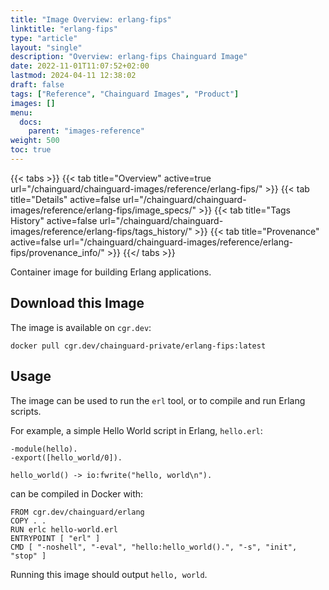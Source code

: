 ```yaml
---
title: "Image Overview: erlang-fips"
linktitle: "erlang-fips"
type: "article"
layout: "single"
description: "Overview: erlang-fips Chainguard Image"
date: 2022-11-01T11:07:52+02:00
lastmod: 2024-04-11 12:38:02
draft: false
tags: ["Reference", "Chainguard Images", "Product"]
images: []
menu: 
  docs: 
    parent: "images-reference"
weight: 500
toc: true
---
```


{{< tabs >}}
{{< tab title="Overview" active=true url="/chainguard/chainguard-images/reference/erlang-fips/" >}}
{{< tab title="Details" active=false url="/chainguard/chainguard-images/reference/erlang-fips/image_specs/" >}}
{{< tab title="Tags History" active=false url="/chainguard/chainguard-images/reference/erlang-fips/tags_history/" >}}
{{< tab title="Provenance" active=false url="/chainguard/chainguard-images/reference/erlang-fips/provenance_info/" >}}
{{</ tabs >}}



<!--overview:start-->
Container image for building Erlang applications.
<!--overview:end-->

## Download this Image

The image is available on `cgr.dev`:

```
docker pull cgr.dev/chainguard-private/erlang-fips:latest
```


<!--body:start-->
## Usage

The image can be used to run the `erl` tool, or to compile and run Erlang scripts.

For example, a simple Hello World script in Erlang, `hello.erl`:

```
-module(hello).
-export([hello_world/0]).

hello_world() -> io:fwrite("hello, world\n").
```

can be compiled in Docker with:

```
FROM cgr.dev/chainguard/erlang
COPY . .
RUN erlc hello-world.erl
ENTRYPOINT [ "erl" ]
CMD [ "-noshell", "-eval", "hello:hello_world().", "-s", "init", "stop" ]
```

Running this image should output `hello, world`.
<!--body:end-->

